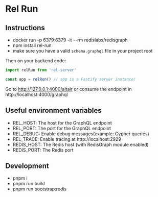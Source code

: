 # Rel Run

## Instructions

- docker run -p 6379:6379 -it --rm redislabs/redisgraph
- npm install rel-run
- make sure you have a valid `schema.graphql` file in your project root

Then on your backend code:

```javascript
import relRun from 'rel-server'

const app = relRun() // app is a Fastify server instance!
```

Go to http://127.0.0.1:4000/altair or consume the endpoint in http://localhost:4000/graphql

## Useful environment variables

- REL_HOST: The host for the GraphQL endpoint
- REL_PORT: The port for the GraphQL endpoint
- REL_DEBUG: Enable debug messages(example: Cypher queries)
- REL_TRACE: Enable tracing at http://localhost:2929
- REDIS_HOST: The Redis host (with RedisGraph module enabled)
- REDIS_PORT: The Redis port
## Development

- pnpm i
- pnpm run build
- pnpm run bootstrap:redis
